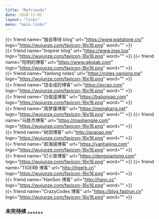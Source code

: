 ```yaml
---
title: "Myfriends"
date: 2018-11-02
layout: "links"
menu: "main.links"
---
```


{{< friend name="独自等待 blog" url="https://www.waitalone.cn/" logo="https://wujunze.com/favicon-16x16.png" word="" >}}  
{{< friend name="Inspirer blog" url="https://www.insp.top" logo="https://wujunze.com/favicon-16x16.png" word="" >}} 
{{< friend name="阳明的博客" url="https://www.qikqiak.com" logo="https://wujunze.com/favicon-16x16.png" word="" >}}  
{{< friend name="Yanlong notes" url="https://notes.yanlong.me" logo="https://wujunze.com/favicon-16x16.png" word="" >}}  
{{< friend name="饶全成的博客" url="https://qcrao.com" logo="https://wujunze.com/favicon-16x16.png" word="" >}}  
{{< friend name="白俊遥博客" url="https://baijunyao.com" logo="https://wujunze.com/favicon-16x16.png" word="" >}}  
{{< friend name="周梦康博客" url="https://mengkang.net" logo="https://wujunze.com/favicon-16x16.png" word="" >}}
{{< friend name="马胜杰博客" url="https://mashengjie.com" logo="https://wujunze.com/favicon-16x16.png" word="" >}}    
{{< friend name="树洞博客" url="http://aoaoao.me" logo="https://wujunze.com/favicon-16x16.png" word="" >}}  
{{< friend name="颜海镜博客" url="https://yanhaijing.com" logo="https://wujunze.com/favicon-16x16.png" word="" >}}  
{{< friend name="灯小笼博客" url="https://dengxiaolong.com" logo="https://wujunze.com/favicon-16x16.png" word="" >}} 
{{< friend name="TIGERB 博客" url="http://tigerb.cn" logo="https://wujunze.com/favicon-16x16.png" word="" >}}  
{{< friend name="HanSon 博客" url="http://hanc.cc" logo="https://wujunze.com/favicon-16x16.png" word="" >}}  
{{< friend name="CrazyCodes 博客" url="https://blog.fastrun.cn" logo="https://wujunze.com/favicon-16x16.png" word="" >}}  
### 未完待续 。。。。。。

